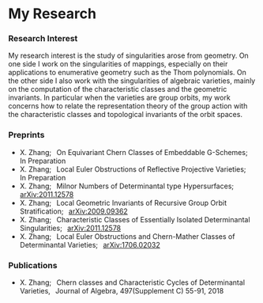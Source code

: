 <head>
<h1>My Research</h1>
</head>
<body>
<h3>
Research Interest
</h3>
<p>
My research interest is the study of singularities arose from geometry. On one side I work on  the singularities of  mappings, especially on their applications to enumerative geometry such as the Thom polynomials.
On the other side I also work with the singularities of algebraic varieties, mainly on
the computation of the characteristic classes and the geometric invariants. In particular when the varieties are group  orbits, my work concerns
how to relate the  representation theory of the group action with the characteristic classes and topological invariants of the orbit spaces. 
</p>
<ul>
</ul>  
<h3>
 Preprints
</h3>
<ul>
  <li>
 X. Zhang; &#8201  On Equivariant Chern Classes of  Embeddable G-Schemes;  &#8201 In Preparation 
 </li>
  <li>
 X. Zhang; &#8201 Local Euler Obstructions of Reflective Projective Varieties;  &#8201 In Preparation 
 </li>
  <li>
X. Zhang; &#8201 Milnor Numbers of Determinantal type Hypersurfaces; &#8201 <a href="https://arxiv.org/abs/2011.12578">arXiv:2011.12578</a> 
  </li>
 <li>
 X. Zhang; &#8201 Local Geometric Invariants of Recursive Group Orbit Stratification;  &#8201 <a href="https://arxiv.org/abs/2009.09362" >arXiv:2009.09362</a> 
 </li>
 <li>
X. Zhang; &#8201 Characteristic Classes of Essentially Isolated Determinantal Singularities;  &#8201 <a href="https://arxiv.org/abs/2011.12578" >arXiv:2011.12578</a> 
</li>
<li>
X. Zhang; &#8201 Local Euler Obstructions and Chern-Mather Classes of Determinantal Varieties;  &#8201 <a href="https://arxiv.org/abs/1706.02032" >arXiv:1706.02032</a> 
</li>
</ul> 
<h3>
Publications
</h3>
<ul>
<li>
X. Zhang; &#8201 Chern classes and Characteristic Cycles of Determinantal Varieties, &#8201 Journal of Algebra, 497(Supplement C) 55-91, 2018 
</li>
</ul>  
</body>
</html>
